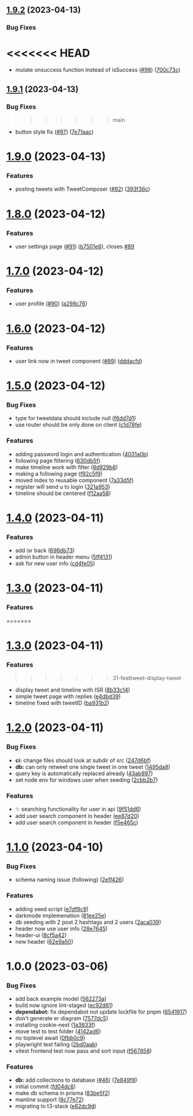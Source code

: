 ## [1.9.2](https://github.com/CUexter/Tweet/compare/v1.9.1...v1.9.2) (2023-04-13)

### Bug Fixes

# <<<<<<< HEAD

- mutate onsuccess function instead of isSuccess ([#98](https://github.com/CUexter/Tweet/issues/98)) ([700c73c](https://github.com/CUexter/Tweet/commit/700c73c31d290f51b32259d9f073ae6a6cfb5131))

## [1.9.1](https://github.com/CUexter/Tweet/compare/v1.9.0...v1.9.1) (2023-04-13)

### Bug Fixes

> > > > > > > main

- button style fix ([#97](https://github.com/CUexter/Tweet/issues/97)) ([7e71aac](https://github.com/CUexter/Tweet/commit/7e71aacb98dab09a9608b17f1248d80e37441d5a))

# [1.9.0](https://github.com/CUexter/Tweet/compare/v1.8.0...v1.9.0) (2023-04-13)

### Features

- posting tweets with TweetComposer ([#92](https://github.com/CUexter/Tweet/issues/92)) ([393f36c](https://github.com/CUexter/Tweet/commit/393f36ca027367dd51651c9fc37c5735bd6ce558))

# [1.8.0](https://github.com/CUexter/Tweet/compare/v1.7.0...v1.8.0) (2023-04-12)

### Features

- user settings page ([#91](https://github.com/CUexter/Tweet/issues/91)) ([b7501e6](https://github.com/CUexter/Tweet/commit/b7501e683545e596f7189986e54217f913b68a7f)), closes [#89](https://github.com/CUexter/Tweet/issues/89)

# [1.7.0](https://github.com/CUexter/Tweet/compare/v1.6.0...v1.7.0) (2023-04-12)

### Features

- user profile ([#90](https://github.com/CUexter/Tweet/issues/90)) ([a298c76](https://github.com/CUexter/Tweet/commit/a298c76a8fb8a55cec8671e3bd0abba264d907c7))

# [1.6.0](https://github.com/CUexter/Tweet/compare/v1.5.0...v1.6.0) (2023-04-12)

### Features

- user link now in tweet component ([#89](https://github.com/CUexter/Tweet/issues/89)) ([dddacfd](https://github.com/CUexter/Tweet/commit/dddacfd6d90ebe3899d9bc41ae544eb4a63012a1))

# [1.5.0](https://github.com/CUexter/Tweet/compare/v1.4.0...v1.5.0) (2023-04-12)

### Bug Fixes

- type for tweetdata should include null ([f6dd7d1](https://github.com/CUexter/Tweet/commit/f6dd7d16597262ae36ae985e82553e6d9cb0e29c))
- use router should be only done on client ([c1d78fe](https://github.com/CUexter/Tweet/commit/c1d78fe5ed479bb4e837043cc9a04fa8cfd43482))

### Features

- adding password login and authentication ([4031a0b](https://github.com/CUexter/Tweet/commit/4031a0be09e27ad58ff303e2add3cdb6b8a56afb))
- following page filtering ([630db5f](https://github.com/CUexter/Tweet/commit/630db5fface25757bacc562e3c781ecf79c0a270))
- make timeline work with filter ([8d929b8](https://github.com/CUexter/Tweet/commit/8d929b8dda0dfdacb3dc18fae1539d2d600ae33c))
- making a following page ([f92c5f9](https://github.com/CUexter/Tweet/commit/f92c5f9a6618f8f60f345896a400819abdaf4af9))
- moved index to reusable component ([7a33d5f](https://github.com/CUexter/Tweet/commit/7a33d5f9ed09646719c58b80d159d744bcffc874))
- register will send u to login ([321a953](https://github.com/CUexter/Tweet/commit/321a9534dc98a879beb0ea934855e6882ab27836))
- timeline should be centered ([f12aa58](https://github.com/CUexter/Tweet/commit/f12aa5881bbe91c8640677d2fca4fc5670146fa4))

# [1.4.0](https://github.com/CUexter/Tweet/compare/v1.3.0...v1.4.0) (2023-04-11)

### Features

- add isr back ([696db73](https://github.com/CUexter/Tweet/commit/696db738c6bcf8de7d830fd9699d782eea8059c5))
- admin button in header menu ([5ff4131](https://github.com/CUexter/Tweet/commit/5ff413176332a2c78d7bfd16933b556c66c7f313))
- ask for new user info ([cd4fe05](https://github.com/CUexter/Tweet/commit/cd4fe05d864e25d532f6c4f173ef873422ce9bc4))

# [1.3.0](https://github.com/CUexter/Tweet/compare/v1.2.0...v1.3.0) (2023-04-11)

### Features

=======

# [1.3.0](https://github.com/CUexter/Tweet/compare/v1.2.0...v1.3.0) (2023-04-11)

### Features

> > > > > > > 31-feattweet-display-tweet

- display tweet and timeline with ISR ([8b33c14](https://github.com/CUexter/Tweet/commit/8b33c14aa4630f4d05f76121e36ff2eb7fc58be2))
- simple tweet page with replies ([e4dbd39](https://github.com/CUexter/Tweet/commit/e4dbd391db2cce736d2ef8cda4aaa82236eea8cf))
- timeline fixed with tweetID ([ba931b2](https://github.com/CUexter/Tweet/commit/ba931b2b7ada9bc7d2c561068ce399d2a0b3c8f2))

# [1.2.0](https://github.com/CUexter/Tweet/compare/v1.1.0...v1.2.0) (2023-04-11)

### Bug Fixes

- **ci:** change files should look at subdir of src ([247d6bf](https://github.com/CUexter/Tweet/commit/247d6bfabbb75f7c32944aa35534e38c0bc56b6b))
- **db:** can only retweet one single tweet in one tweet ([1495da8](https://github.com/CUexter/Tweet/commit/1495da85b9a5f58276622c2aef5c405793533574))
- query key is automatically replaced already ([43ab897](https://github.com/CUexter/Tweet/commit/43ab897d2c9b9dd07ffde2b9163491d3b9a25ee7))
- set node env for windows user when seeding ([2cbb2b7](https://github.com/CUexter/Tweet/commit/2cbb2b75d636dd4cae05b03fa18ac7076257082f))

### Features

- :sparkles: searching functionality for user in api ([9f51dd6](https://github.com/CUexter/Tweet/commit/9f51dd6747d853d95abf91ecbd652b04a0e94dda))
- add user search component in header ([ee87d20](https://github.com/CUexter/Tweet/commit/ee87d2039780c708346fb0978bca3e59071b75ee))
- add user search component in header ([f5e465c](https://github.com/CUexter/Tweet/commit/f5e465c151c06a9e5962eb21ba575fdab616b94c))

# [1.1.0](https://github.com/CUexter/Tweet/compare/v1.0.0...v1.1.0) (2023-04-10)

### Bug Fixes

- schema naming issue (following) ([2e1f426](https://github.com/CUexter/Tweet/commit/2e1f4263f58f3276d972965becfc4d61dc8d46fd))

### Features

- adding seed script ([e7df9c9](https://github.com/CUexter/Tweet/commit/e7df9c9a76e599354adcd91bf97d79af3f5208f6))
- darkmode implemenation ([81ee25e](https://github.com/CUexter/Tweet/commit/81ee25e1dbe2c27f9c6c78d570cd80ac6465c064))
- db seeding with 2 post 2 hashtags and 2 users ([2aca039](https://github.com/CUexter/Tweet/commit/2aca039bc1cd1eeed188f5e49dcb281862c05f33))
- header now use user info ([28e7645](https://github.com/CUexter/Tweet/commit/28e7645ebe870f87f2916eed469b88e2f299242f))
- header-ui ([8cf5a42](https://github.com/CUexter/Tweet/commit/8cf5a42b4866ea1c3740401eddb38c5d1cb21cb4))
- new header ([62e9a50](https://github.com/CUexter/Tweet/commit/62e9a507a686783cb9164835169ab6a73bd8e3b7))

# 1.0.0 (2023-03-06)

### Bug Fixes

- add back example model ([562273a](https://github.com/CUexter/Tweet/commit/562273af4f0d7ca5b07446ab0e74936ec5a94611))
- build now ignore lint-staged ([ec92d61](https://github.com/CUexter/Tweet/commit/ec92d616eded0f4a72a14aaf79ed237616bcc4b9))
- **dependabot:** fix dependabot not update lockfile for pnpm ([6541917](https://github.com/CUexter/Tweet/commit/654191723c48acbdba4e087e424e21923e596582))
- don't generate er diagram ([7577dc5](https://github.com/CUexter/Tweet/commit/7577dc5e404ac485266d84f0b753b3ce65681109))
- installing cookie-next ([1a3633f](https://github.com/CUexter/Tweet/commit/1a3633f26a9ce4bfc84559b5a1d22aa36bbacc71))
- move test to test folder ([4142ad6](https://github.com/CUexter/Tweet/commit/4142ad6dce56d91c85c73bcecaa397a55a520adc))
- no toplevel await ([0fbb0c9](https://github.com/CUexter/Tweet/commit/0fbb0c928ae1cd16433db0ca7f18235707644b2c))
- playwright test failing ([2bd0aab](https://github.com/CUexter/Tweet/commit/2bd0aaba426751587e1e890893b4d42dcac8fe13))
- vitest frontend test now pass and sort input ([f567858](https://github.com/CUexter/Tweet/commit/f56785819dd78fcbe04210230c73262a70974087))

### Features

- **db:** add collections to database ([#46](https://github.com/CUexter/Tweet/issues/46)) ([7e849f8](https://github.com/CUexter/Tweet/commit/7e849f8279b9029d49c8527d1ab41aff92f72c50))
- initial commit ([fd04dc8](https://github.com/CUexter/Tweet/commit/fd04dc8278c358f7ec2ba4f267259867cccf5e3d))
- make db schema in prisma ([83be5f2](https://github.com/CUexter/Tweet/commit/83be5f2c198e646cb66dad9bcd8e0d56d7110b18))
- mantine support ([8c77e72](https://github.com/CUexter/Tweet/commit/8c77e727d2558ebeb69ce048eae63a65a12cc736))
- migrating to t3-stack ([e82dc9d](https://github.com/CUexter/Tweet/commit/e82dc9d4f47ac3b12dc3e449f225eb4aa693c3c9))
